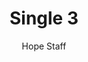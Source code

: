 ---
image: /assets/img/kl/kl_single_3.png
title: Single 3
number: 3
categories:
  - Meditations
  - Moments
  - Single
author: Hope Staff
notes: Single 3
embed: >-
  EMBED_GOES_HERE
transcript: >-
  SOME LINES OF TEXT START HERE
---